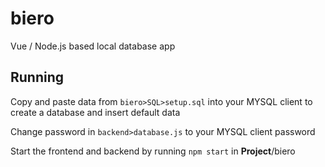 # biero
Vue / Node.js based local database app

## Running
Copy and paste data from `biero>SQL>setup.sql` into your MYSQL client to create a database and insert default data

Change password in `backend>database.js` to your MYSQL client password

Start the frontend and backend by running `npm start` in **Project**/biero
